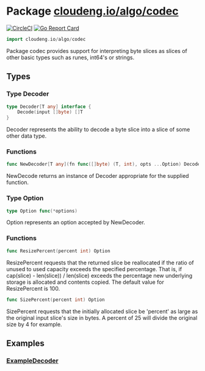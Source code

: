 # Package [cloudeng.io/algo/codec](https://pkg.go.dev/cloudeng.io/algo/codec?tab=doc)
[![CircleCI](https://circleci.com/gh/cloudengio/go.gotools.svg?style=svg)](https://circleci.com/gh/cloudengio/go.gotools) [![Go Report Card](https://goreportcard.com/badge/cloudeng.io/algo/codec)](https://goreportcard.com/report/cloudeng.io/algo/codec)

```go
import cloudeng.io/algo/codec
```

Package codec provides support for interpreting byte slices as slices of
other basic types such as runes, int64's or strings.

## Types
### Type Decoder
```go
type Decoder[T any] interface {
	Decode(input []byte) []T
}
```
Decoder represents the ability to decode a byte slice into a slice of some
other data type.

### Functions

```go
func NewDecoder[T any](fn func([]byte) (T, int), opts ...Option) Decoder[T]
```
NewDecode returns an instance of Decoder appropriate for the supplied
function.




### Type Option
```go
type Option func(*options)
```
Option represents an option accepted by NewDecoder.

### Functions

```go
func ResizePercent(percent int) Option
```
ResizePercent requests that the returned slice be reallocated if the ratio
of unused to used capacity exceeds the specified percentage. That is,
if cap(slice) - len(slice)) / len(slice) exceeds the percentage new
underlying storage is allocated and contents copied. The default value for
ResizePercent is 100.


```go
func SizePercent(percent int) Option
```
SizePercent requests that the initially allocated slice be 'percent' as
large as the original input slice's size in bytes. A percent of 25 will
divide the original size by 4 for example.






## Examples
### [ExampleDecoder](https://pkg.go.dev/cloudeng.io/algo/codec?tab=doc#example-Decoder)





